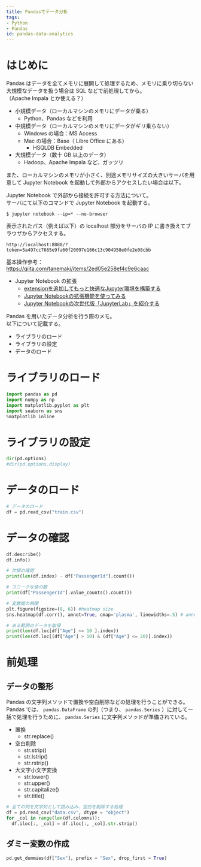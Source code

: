 ```yaml
---
title: Pandasでデータ分析
tags:
- Python
- Pandas
id: pandas-data-analytics
---
```


# はじめに

Pandas はデータを全てメモリに展開して処理するため、メモリに乗り切らない大規模なデータを扱う場合は SQL などで前処理してから。  
（Apache Impala とか使える？）

- 小規模データ（ローカルマシンのメモリにデータが乗る）
    - Python、Pandas などを利用
- 中規模データ（ローカルマシンのメモリにデータがギリ乗らない）
    - Windows の場合：MS Access
    - Mac の場合：Base（ Libre Office にある）
        - HSQLDB Embedded
- 大規模データ（数十 GB 以上のデータ）
    - Hadoop、Apache Impala など、ガッツリ

また、ローカルマシンのメモリが小さく、別途メモリサイズの大きいサーバを用意して Jupyter Notebook を起動して外部からアクセスしたい場合は以下。

Jupyter Notebook で外部から接続を許可する方法について。  
サーバにて以下のコマンドで Jupyter Notebook を起動する。

```
$ jupyter notebook --ip=* --no-browser
```

表示されたパス（例えば以下）の localhost 部分をサーバの IP に書き換えてブラウザからアクセスする。

```
http://localhost:8888/?token=5a497cc7665e9fa60f20097e166c13c904958e0fe2e08cbb
```

基本操作参考：  
https://qiita.com/tanemaki/items/2ed05e258ef4c9e6caac

- Jupyter Notebook の拡張
    - [extensionを追加してもっと快適なJupyter環境を構築する](https://qiita.com/sasaki77/items/30a19d2be7d94116b237)
    - [Jupyter Notebookの拡張機能を使ってみる](http://cartman0.hatenablog.com/entry/2016/03/28/170319)
    - [Jupyter Notebookの次世代版「JupyterLab」を紹介する](http://www.monthly-hack.com/entry/2016/07/15/152726)

Pandas を用いたデータ分析を行う際のメモ。  
以下について記載する。

- ライブラリのロード
- ライブラリの設定
- データのロード

# ライブラリのロード

```python
import pandas as pd
import numpy as np
import matplotlib.pyplot as plt
import seaborn as sns
%matplotlib inline
```

# ライブラリの設定

```python
dir(pd.options)
#dir(pd.options.display)
```

# データのロード

```python
# データのロード
df = pd.read_csv("train.csv")
```

# データの確認

```python
df.describe()
df.info()

# 欠損の確認
print(len(df.index) - df["PassengerId"].count())

# ユニークな値の数
print(df["PassengerId"].value_counts().count())

# 変数間の相関
plt.figure(figsize=(8, 6)) #heatmap size
sns.heatmap(df.corr(), annot=True, cmap='plasma', linewidths=.5) # annot:値を表示するかどうか linewidths: しきり線

# ある範囲のデータを取得
print(len(df.loc[df["Age"] <= 10 ].index))
print(len(df.loc[(df["Age"] > 10) & (df["Age"] <= 20)].index))
```

# 前処理

## データの整形

Pandas の文字列メソッドで置換や空白削除などの処理を行うことができる。  
Pandas では、 `pandas.DataFrame` の列（つまり、 `pandas.Series` ）に対して一括で処理を行うために、 `pandas.Series` に文字列メソッドが準備されている。

- 置換
    - str.replace()
- 空白削除
    - str.strip()
    - str.lstrip()
    - str.rstrip()
- 大文字小文字変換
    - str.lower()
    - str.upper()
    - str.capitalize()
    - str.title()

```python
# 全ての列を文字列として読み込み、空白を削除する処理
df = pd.read_csv("data.csv", dtype = "object")
for _col in range(len(df.colomns)):
  df.iloc[:, _col] = df.iloc[:, _col].str.strip()
```

## ダミー変数の作成

```python
pd.get_dummies(df["Sex"], prefix = "Sex", drop_first = True)
```
